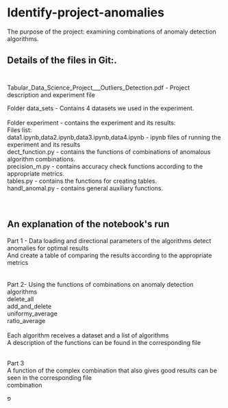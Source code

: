 # Identify-project-anomalies

The purpose of the project: examining combinations of anomaly detection algorithms.<br />

## Details of the files in Git:.<br /><br />
Tabular_Data_Science_Project___Outliers_Detection.pdf - Project description and experiment file<br />

Folder data_sets - Contains 4 datasets we used in the experiment.<br /><br />
Folder experiment - contains the experiment and its results:<br />
Files list:<br />
data1.ipynb,data2.ipynb,data3.ipynb,data4.ipynb - ipynb files of running the experiment and its results<br />
dect_function.py  - contains the functions of combinations of anomalous algorithm combinations.<br />
precision_m.py - contains accuracy check functions according to the appropriate metrics.<br />
tables.py - contains the functions for creating tables.<br />
handl_anomal.py - contains general auxiliary functions.<br />
<br />
<br />
## An explanation of the notebook's run
Part 1 - Data loading and directional parameters of the algorithms detect anomalies for optimal results<br />
And create a table of comparing the results according to the appropriate metrics<br />
<br />
<br />
Part 2- Using the functions of combinations on anomaly detection algorithms<br />
delete_all<br />
add_and_delete<br />
uniformy_average<br />
ratio_average<br /><br />
Each algorithm receives a dataset and a list of algorithms<br />
A description of the functions can be found in the corresponding file<br /><br />

Part 3<br />
A function of the complex combination that also gives good results can be seen in the corresponding file<br />
combination<br />

פ

